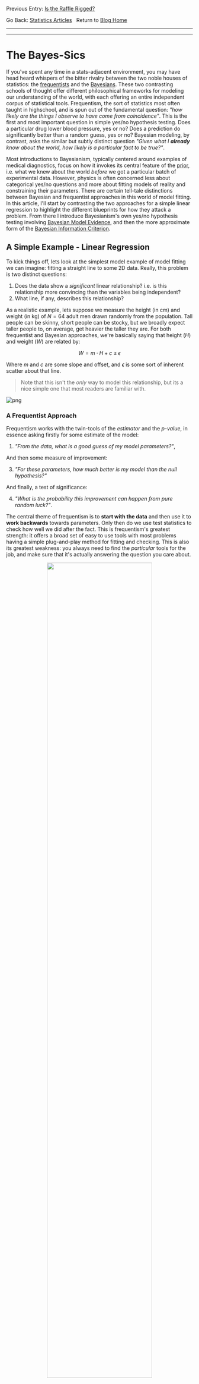 Previous Entry: [Is the Raffle Rigged?](.\..\03_raffle\page.html)	&nbsp;	   
  
  
Go Back: [Statistics Articles](.\..\page.html)	&nbsp;	Return to [Blog Home](.\..\..\bloghome.html)  
  
---------------------------------------------------------------------------  
  
---------  
  
  
  
# The Bayes-Sics  
If you've spent any time in a stats-adjacent environment, you may have head heard whispers of the bitter rivalry between the two noble houses of statistics: the [frequentists](https://en.wikipedia.org/wiki/Frequentist_inference) and the [Bayesians](https://en.wikipedia.org/wiki/Bayesian_inference). These two contrasting schools of thought offer different philosophical frameworks for modeling our understanding of the world, with each offering an entire independent corpus of statistical tools. Frequentism, the sort of statistics most often taught in highschool, and is spun out of the fundamental question: _"how likely are the things I observe to have come from coincidence"_. This is the first and most important question in simple yes/no hypothesis testing. Does a particular drug lower blood pressure, yes or no? Does a prediction do significantly better than a random guess, yes or no?  Bayesian modeling, by contrast, asks the similar but subtly distinct question _"Given what I __already__ know about the world, how likely is a particular fact to be true?"_.   
  
Most introductions to Bayesianism, typically centered around examples of medical diagnostics, focus on how it invokes its central feature of the [prior](https://en.wikipedia.org/wiki/Prior_probability), i.e. what we knew about the world _before_ we got a particular batch of experimental data. However, physics is often concerned less about categorical yes/no questions and more about fitting models of reality and constraining their parameters. There are certain tell-tale distinctions between Bayesian and frequentist approaches in this world of model fitting. In this article, I'll start by contrasting the two approaches for a simple linear regression to highlight the different blueprints for how they attack a problem. From there I introduce Bayesianism's own yes/no hypothesis testing involving [Bayesian Model Evidence](https://en.wikipedia.org/wiki/Bayes_factor), and then the more approximate form of the [Bayesian Information Criterion](https://en.wikipedia.org/wiki/Bayesian_information_criterion).   
  
##  A Simple Example - Linear Regression  
To kick things off, lets look at the simplest model example of model fitting we can imagine: fitting a straight line to some 2D data. Really, this problem is two distinct questions:  
1. Does the data show a _significant_ linear relationship? i.e. is this relationship more convincing than the variables being independent?  
2. What line, if any, describes this relationship?  
  
As a realistic example, lets suppose we measure the height (in cm) and weight (in kg) of $N=64$ adult men drawn randomly from the population. Tall people can be skinny, short people can be stocky, but we broadly expect taller people to, on average, get heavier the taller they are. For both frequentist and Bayesian approaches, we're basically saying that height ($H$) and weight ($W$) are related by:  
  
$$  
W = m \cdot H + c \pm \epsilon  
$$  
  
Where $m$ and $c$ are some slope and offset, and $\epsilon$ is some sort of inherent scatter about that line.   
> Note that this isn't the _only_ way to model this relationship, but its a nice simple one that most readers are familiar with.  
  
  
  
  
      
![png](output_3_0.png)  
      
  
  
### A Frequentist Approach  
Frequentism works with the twin-tools of the *estimator* and the *p-value*, in essence asking firstly for some estimate of the model:   
1. _"From the data, what is a good guess of my model parameters?"_,  
  
And then some measure of improvement:  
  
3. _"For these parameters, how much better is my model than the null hypothesis?"_  
  
And finally, a test of significance:  
  
4. _"What is the probability this improvement can happen from pure random luck?"_.  
  
The central theme of frequentism is to **start with the data** and then use it to **work backwards** towards parameters. Only then do we use test statistics to check how well we did after the fact. This is frequentism's greatest strength: it offers a broad set of easy to use tools with most problems having a simple plug-and-play method for fitting and checking. This is also its greatest weakness: you always need to find the _particular_ tools for the job, and make sure that it's actually answering the question you care about.   
  
<p style="text-align: center;">  
    <img src="./media/flowchart_freq.png" width="75%">  
</p>  
  
**Model 1: No Relation (Null Hypothesis)**    
Let's look at our stationary model. For data *without error bars*, the are some clean and simple estimators for the mean and standard deviation:  
  
$$  
\mu = \frac{1}{N} \sum_i {x_i}, \;\;\;\; \sigma^2 = \frac{1}{N-1} \sum_i \left( {x_i}-\mu \right)^2  
$$  
  
I won't inflict on you the gory details of how these are derived, but in brief they come from asking "_If I calculate this number, what distribution of values could I get from random chance_", and then "_does the average of this distribution line up with the thing I want to estimate?_". Once equipped with these, we can calculate the **residuals** of this model, the amount that each $x_i$ differs from $\mu$:  
  
$$  
r_{1,i} = W_i-\mu  
$$  
  
These residuals always average-out to zero: our model should over-estimate just as often as it under-estimates. Their _variance_, however, tells us about the total scatter of the data about the model, a rough measure of the "badness of fit":  
  
$$  
\mathrm{Var}_1 =  \frac{1}{N} \sum_i r_i^2  
$$  
  
  
```python  
mufreq = W.sum()/N  
sigmafreq  = np.sqrt(((W-mufreq)**2).sum() / (N-1))  
var_1 = sigmafreq**2  
print("mean and std for weight are ~ %.2f and %.2f, with variance %.2f." %(mufreq, sigmafreq, var_1))  
```  
  
    mean and std for weight are ~ 61.86 and 11.70, with variance 136.84.  
  
  
**Model 2: Linear Regression**    
Now let's look at our linear regression. Again, we have on-hand some nice and easy to use estimators that you'll find in any first year lab manual. Slope and offset are estimated by:  
  
$$  
m = \frac{\sum_i{ \left( H-\bar{H} \right)\left( W-\bar{W} \right)}}{\sum_i{ \left( H-\bar{H} \right)\left( H-\bar{H} \right)}}, \;\;\;  
c = \bar{W} - m \bar{H}  
$$  
  
Where the averages are:  
  
$$  
\bar{H} = \frac{1}{N} \sum_i{H_i}, \;\;\; \bar{W} = \frac{1}{N} \sum_i{W_i}  
$$  
  
Again, we can calculate the residuals to see how much / often the linear fit misses the data:  
  
$$  
r_{2,i} = W_i-(m\cdot H_i + c)  
$$  
  
Like before, the variance of these residuals tells us about the scatter data about the linear fit. When this number if small, it means we've _explained_ a lot of the variance in the data:  
  
$$  
\mathrm{Var}_2 =  \frac{1}{N} \sum_i r_{2,i}^2  
$$  
  
  
```python  
xbar, ybar = H.mean(), W.mean()  
mfreq = np.sum((H-xbar) * (W-ybar)) /  np.sum((H-xbar)**2)  
cfreq = -xbar * mfreq + ybar  
resid = W - ( H * mfreq + cfreq)  
var_2 = np.sum(resid**2) / (N-1)  
  
print("best estimate for slope and offset are ~ %.2f and %.2f and with variance %.2f." %(mfreq, cfreq, var_2))  
```  
  
    best estimate for slope and offset are ~ 0.81 and -71.90 and with variance 108.25.  
  
  
  
  
  
      
![png](output_10_0.png)  
      
  
  
**Testing Our Model**  
  
So, we've fit our linear regression and found that it decreases variance / residuals / amount of scatter by about one half. Now the really important question: "_is that a lot?_". a sloped line has more degrees of freedom than a flat line, it can always angle itself to fit the data at least a little bit better, so we need a way to test whether this is a meaningful improvement. A brute-force way would be to use [bootstrapping](https://en.wikipedia.org/wiki/Bootstrapping_(statistics)): scrambling our data again and again to remove the relationship and seeing how often we get a result that strong. This is a sort of low cost dollar-store alternative to actually repeating the experiment many times, but is a little unwieldy.  
  
Fortunately, we have a much more elegant solution: the [F-Test](https://en.wikipedia.org/wiki/F-test). The F-test essentially cuts to the punchline and answers: "_What is the probability that these two residuals have the same scatter?"_ in a nice closed form. First, we calculate a **test statistic**:  
  
$$  
F = \frac{\mathrm{Explained \; Variance}}{\mathrm{Unexplained \; Variance}}  
$$  
  
Which we then feed into the F-test itself, basically a black box. You'll notice in the code snippet below we also track the degrees of freedom in each model: models with more dials to tune can fit the data better so we need to penalize them here.  
  
  
```python  
# Calculate the F-statistic  
f_value = var_2 / var_1  
  
# Calculate the degrees of freedom  
df1 = len(H) - 1  
df2 = len(H) - 2  
  
# Calculate the p-value  
p_value = stats.f.cdf(f_value, df1, df2)  
  
print("For variance %.2f and %.2f, F=%.2f. For %i and %i degrees of freedom, this gives p = %.2e" %(var_1, var_2, f_value, df1, df2, p_value))  
```  
  
    For variance 136.84 and 108.25, F=0.79. For 127 and 126 degrees of freedom, this gives p = 9.43e-02  
  
  
Great! Our linear model did much better at explaining the data, and there is only an $\approx 0.5\%$ chance that this improvement came from random chance. We reject the null hypothesis (no correlation) and retain the new hypothesis (linear fit with our estimates for $m$ and $c$). This is the basis of pretty much all frequentist model fitting: estimate the model, measure some metric for goodness of fit, and then use _some_ kind of test to measure the odds of coincidence.   
  
Note that there was no rule handed down from above that a straight line was a good model, or that the variance of the residuals was the best way to describe how well we did, but having some test for significance lets us pave over all these somewhat arbitrary decisions by squashing it all down into a single p-value that tells us how well these choices performed.  
  
Frequentism's greatest strength is that it works "out of the box" without much complication. We didn't care about exactly _how_ the residuals looked, just how big they are. As long as you can frame your null hypothesis correctly, there's almost always some sort of existing test you can use to get a p-value. Where it becomes less powerful is in asking how _tightly_ we know our parameters: how similar can slopes and offsets be and still fit our data decently well? What if we wanted to add in another new variable, or got some new data? We'd need to restart our analysis from scratch and with possibly completely different tools.   
  
### A Bayesian Approach  
  
The central idea of a Bayesian approach is the **generative model**, basically the procedure you'de use if you wanted to _simulate_ your data. We give that model some **parameters** that we can tune, and then fiddle with them to get our simulated data to line up with our observed data. This is the complete opposite of frequenstim, here we **start with the parameters** and **work forwards** to generate data, and then compare to observations to validate.  
  
<p style="text-align: center;">  
    <img src="./media/flowchart_bayes.png" width="50%">  
</p>  
  
If frequentism is all about the probability of coincidence, Bayesianism is about the probability of explanation. At its core, it states:    
  
<center><i>"The probability of a model being true is proportional to its ability to reproduce our observations."</i></center>  
  
In the abstract, we say that the probability that some statement $\theta$ is true (e.g. some model parameters, a binary statement etc) given some observational data $D$ is equal to the probability of that statement being true before the data (the "prior" $\pi(\theta)$) times the probability that we'd get those observations if the statement were true (the likelihood $\mathcal{L}(D\vert\theta)$).  
  
$$  
P(\theta \vert D) \propto \pi(\theta)\times\mathcal{L}(D\vert\theta)  
$$  
  
Instead of trying to slog through Bayesian modelling in these non-specific generalities, we'll get our hands dirty on a simple model and learn the moving parts as they come in.   
  
**Model 1: Stationary**    
In our frequentist approach, our null hypothesis was as simple as there being no relation between height and weight. In Bayesian modeling, we need to be much more explicit about how the data behaves. For example, instead of just saying "there is no relationship between weight and height", we need to go as far as to say "the weights are fully described by a normal distribution with some mean $\mu$ and width $\sigma$":  
  
$$  
W_i \sim \mathcal{N}(\mu, \sigma)  
$$  
  
We need to be this explicit because it lets us say how likely a particular measurement is given some model parameters: the so called _likelihood_ of that event. The likelihood of any _one_ measurement $W_i$ is, for some values of $\mu$ and $\sigma$:  
  
$$  
\mathcal{L}_i(\mu, \sigma) = P(W_i\vert\mu,\sigma)= \frac{1}{\sqrt{2\pi\sigma^2}}  \exp{\left(- \frac{1}{2} \left( \frac{W_i-\mu}{\sigma} \right)^2 \right)}  
$$  
  
And the total probability of this model producing _all_ of our observations, i.e. the overall __likelihood__ of our data, is just the product of these for all our data:  
  
$$  
\mathcal{L}(\mu, \sigma) = P(\{W_i\} \vert \mu, \sigma) = \prod_i \frac{1}{\sqrt{2\pi\sigma^2}}  \exp{ \left( -\frac{1}{2} \left( \frac{W_i-\mu}{\sigma} \right)^2 \right)}  
$$  
  
If we wanted to simulate some data, we'd punch in values for $\mu$ and $\sigma$ and draw "realizations" of $\{W_i\}$ from that distribution. This likelihood is the beating heart of a Bayesian model: parameters that have a high likelihood of reproducing our our observations also have a high probability of being correct.   
  
For the sake of mathematical convenience, we can also re-arrange this to a neater form:  
  
$$  
\mathcal{L}(\mu, \sigma) = \exp{\left( -\frac{1}{2} \sum_i \left(  \frac{x_i-\mu}{\sigma} \right)^2 \right)} \times (2\pi\sigma^2)^{-N/2}  
$$  
  
Similarly, we often times we work with the _log_-likelihood, which is mathematically and numerically more convenient:  
  
$$  
LL = \ln{\mathcal{L}}(\mu, \sigma) =-\frac{1}{2} \sum_i {\left(  \frac{x_i-\mu}{\sigma} \right)^2}   - N \ln{\sigma}-\frac{N}{2} \ln{2\pi}  
$$  
  
  
  
  
      
![png](output_18_0.png)  
      
  
  
For proper bayesian modeling we also need to put some prior constraints on $\mu$ and $\sigma$. The "correct" way to do this would be to use constraints from some prior studies on the matter, but in this case we can just make some common-sense guesses. People tend to weigh $\approx 50-150 \mathrm{kg}$, so we can make an arbitrary but sufficiently vague guess that:  
  
$$  
\mu \in [50,100], \;\;\;  
\sigma \in [10,100]  
$$  
  
Or, more rigorously describing this as a [uniform prior](https://en.wikipedia.org/wiki/Continuous_uniform_distribution):  
  
$$  
\pi(\mu,\sigma) = \frac{1   
}{(100-50)\times (100-5)}  
\begin{cases}  
    1, \; \mu \in [50,100] \; \& \; \sigma \in [5,50]\\  
    0, \; \mathrm{Otherwise}  
\end{cases}  
$$  
  
In a simple case like this, it's no trouble at all to implement these as python functions:  
  
  
```python  
def log_likelihood_one(H, W, mu, sig):  
    chi2 = ( (W-mu) / sig )**2  
    out = - chi2 / 2 - np.log(sig) - np.log(2*np.pi)/2  
    return(out.sum())  
  
def prior_one(mu, sig):  
    out = (mu>50) * (mu<100)  
    out*= (sig>5) * (sig<50)  
    out = out * 1 / (100-50) / (50-5)  
    return(out)  
  
def post_density_one(H,W, mu, sig):  
    out = prior_one(mu,sig) * np.exp(log_likelihood_one)  
    return(out)  
```  
  
This posterior density, here encoded in the function `post_density_one`, can be evaluated throughout parameter space, i.e. testing different values of $\mu$ and $\sigma$, to find what combinations best reflect reality.  
  
  
  
      density[i,j] = np.log(prior_one(mu,sig)) + log_likelihood_one(H,W,mu,sig)  
  
  
  
      
![png](output_23_1.png)  
      
  
  
This is the general procedure for all bayesian fitting: have some generative model with a series of tuning parameters, and then find the locations in parameter space that do the best job of explaining / replicating our observed data. Here we only have two parameters, and so could get away with plotting as a 2D heat-map, but this basic idea can extend to as many parameters/dimensions as you want. Common practice is to use a package like [`ChainConsumer`](https://samreay.github.io/ChainConsumer/) to make a `corner plot', which shows the posterior density after you integrate / [marginalize](https://en.wikipedia.org/wiki/Marginal_distribution) over all other parameters:    
  
  
  
  
      
![png](output_25_0.png)  
      
  
  
It's also common to use [certain algorithms](https://en.wikipedia.org/wiki/Markov_chain_Monte_Carlo) to do the actual like-lihood evaluation in a way that doesn't waste computations on the un-interesting "flat-land" at low likelihood. I won't cover these here, as they're really more a numerical concept than a statistical one, but tool-sets like [`emcee`](https://emcee.readthedocs.io/en/stable/) and [`NumPyro`](https://num.pyro.ai/) let us apply Bayesian model fitting in a really easy and flexible way.  
  
**Model 2: Linear**    
For a linear regression, we again need to be specific about what distribution we think the weights are drawn from. In this case, we'll say "the weight is drawn from some normal distribution with a mean that varies linearly with height":  
  
$$  
W_i \sim \mathcal{N}(m \cdot H_i + c, \; \sigma)  
$$  
  
Meaning we again get a likelihood function that describes how _likely_ any given measurement $(W_i,H_i)$ is for some parameters $(m,c,\sigma)$:  
  
$$  
\mathcal{L}_i(m, c, \sigma) = P(W_i \vert m, c,\sigma)= \frac{1}{\sqrt{2\pi\sigma^2}}  \exp{\left(- \frac{1}{2} \left( \frac{W_i-(m\cdot H_i + c)}{\sigma} \right)^2 \right)}  
$$  
  
And again, some sort of log-likelihood for _all_ measurements:  
  
$$  
LL = \ln{\mathcal{L}}(\mu, \sigma) =-\frac{1}{2} \sum_i {\left(  \frac{x_i-(m\cdot H_i+c)}{\sigma} \right)^2}   - N \ln{\sigma}-\frac{N}{2} \ln{2\pi}  
$$  
  
Where things get a little tricky is defining priors in a principled way. Before, we could at least take a _rough_ guess about the average and scatter in weights, but I don't have any physical intuition as to what "slopes" and "offsets" are reasonable<sup>Note</sup>.  Instead, I'm going to cheat a little bit and just set a deliberately vague and somewhat arbitrary prior:  
  
$$  
m \in [0,2], \;\; c\in[-1000, 1000], \;\; \sigma\in[5,50]  
$$  
  
Again, I'll treat these as being uniform distributions:  
  
$$  
\pi(m, c,\sigma) = \frac{1   
}{ (100-50)\times (100-5) \times ()}  
\begin{cases}  
    1, \; m \in [0,1] \; \& \; c \in [-1,000,1,000] \; \& \; \sigma \in [5,50]\\  
    0, \; \mathrm{Otherwise}  
\end{cases}  
$$  
  
>Note: A better way to do this would be to re-frame slope and offset in terms of the mean height/weight and their [_correlation_](https://en.wikipedia.org/wiki/Correlation), which we could put more reasonable boundary of $[0\%-100\%]$ on.  
  
  
  
  
      
![png](output_28_0.png)  
      
  
  
Again, it's pretty straightforward to encode this mathematically in python. We just need a prior function and a likelihood function:  
  
  
```python  
def log_likelihood_two(X, Y, m,c,sig):  
    Y_pred = m*X + c  
    chi2 = (Y-Y_pred)**2 / sig**2  
    out = - chi2 / 2 - np.log(sig) - np.log(2*np.pi)/2  
    return(out.sum())  
      
def prior_two(m, c, sig):  
    out = (m>0) * (m<2)  
    out*= (c>-1000) * (c<1000)  
    out*= (sig>5) * (sig<50)  
    out = out * 1 / (1000 - (-1000) ) / (2-0) / (50-5)  
    return(out)  
  
def post_density_two(H, W, m, c, sig):  
    out = prior_two(m, c, sig) * np.exp(log_likelihood_two)  
    return(out)  
```  
  
The moment you get beyond one or two dimensions, its almost impossible to evaluate posterior densities with brute force. Instead, I'll demonstrate here how to use `emcee`, probably the most popular python package for mapping out Bayesian likelihood contours. `emcee` is an implementation of the [Affine Invariant Ensemble Sampler](https://msp.org/camcos/2010/5-1/camcos-v5-n1-p04-p.pdf), which throws down a cloud of "walkers" in parameter space that shimmy about until they follow the shape of the posterior distribution. Using it is as simple as defining a function for the overall log posterior density, giving start positions for the walkers, then firing the sampler off to run:  
  
  
```python  
import emcee  
  
#-------------------  
# It's common to us the greek 'theta' (Θ) to denote the set of model parameters  
def log_prob(theta):  
    m, c, sig = theta  
  
    LL = log_likelihood_two(H, W, m, c, sig)  
    P = prior_two(m, c, sig)  
      
    if (P==0):   
        LP = -np.inf  
    else:  
        LP = np.log(P)  
      
    return(  LL + LP )  
  
#-------------------  
# We have 3 dimensions, and I want 32 walkers  
ndim, nwalkers = 3, 32  
  
# Generate starting positions.   
# Start at our best guesses for slope, offset and scatter from the frequentist fit  
p0 = np.tile([mfreq, cfreq, sigmafreq], (nwalkers,1))  
# Then add a little scatter to them  
p0+=np.random.randn(*p0.shape)/10  
  
#-------------------  
# Now run the sampler!  
print("Starting run!")  
sampler = emcee.EnsembleSampler(nwalkers, ndim, log_prob, args=None)  
%time sampler.run_mcmc(p0, 10_000)  
print("Done!")  
```  
  
    Starting run!  
    CPU times: user 7.8 s, sys: 9.9 ms, total: 7.81 s  
    Wall time: 7.81 s  
    Done!  
  
  
Now we can grab the results as a chain, trimming off the first `1_000` entries that the sampler needs to settle in during the "burn-in" phase, and use `chainconsumer` to plot the results. This is a pretty typical workflow for Bayesian model fitting: make a model, run it through some kind of sampler and throw into a plotter.  
  
  
```python  
results = sampler.get_chain(discard=1_000, thin=4, flat=True)  
Ch = ChainConsumer()  
chain = {'m': results[:,0],   
         'c': results[:,1],  
         'σ': results[:,2]  
        }  
  
Ch.add_chain(chain)  
Ch.plotter.plot(truth = {'m': mfreq, 'c': cfreq, 'σ': sigmafreq})  
plt.show()  
```  
  
  
      
![png](output_34_0.png)  
      
  
  
### Comparison  
To summarize the big differences in the two approaches:  
* Frequentism answers yes/no questions about whether a model meaningfully improves your predictions, and has a variety of tools for specific problems. It doesn't require us to make too many assumptions about the model, or to incorporate prior knowledge.  
* Bayesianism lets us precisely constrain what we know about the world, but requires us to fully state our model of reality, including the mechanics that generate observations and our prior beliefs about them.   
  
  
---------  
  
This page by Hugh McDougall, 2024  
  
  
  
For more detailed information, feel free to check my [GitHub repos](https://github.com/HughMcDougall/) or [contact me directly](mailto: hughmcdougallemail@gmail.com).  
  
